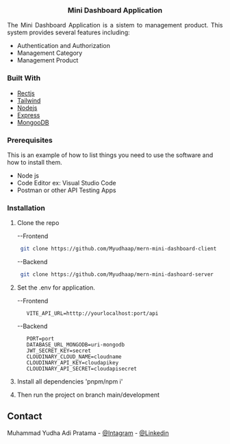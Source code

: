 <p align="center">

<h3 align="center">Mini Dashboard Application</h3>
</p>
<p align="justify">
The Mini Dashboard Application is a sistem to management product. This system provides several features including:
</p>
<ul>
    <li>Authentication and Authorization</li>
    <li>Management Category</li>
    <li>Management Product</li>
</ul>

### Built With

- [Rectjs](https://react.dev/)
- [Tailwind](https://tailwindcss.com/)
- [Nodejs](https://nodejs.org/en)
- [Express](https://expressjs.com/)
- [MongooDB](https://www.mongodb.com/)

### Prerequisites

This is an example of how to list things you need to use the software and how to install them.

- Node js
- Code Editor ex: Visual Studio Code
- Postman or other API Testing Apps<br/>

### Installation

1. Clone the repo

   --Frontend
    
   ```sh
    git clone https://github.com/Myudhaap/mern-mini-dashboard-client
   ```

   --Backend
   ```sh
    git clone https://github.com/Myudhaap/mern-mini-dashoard-server
   ```
3. Set the .env for application.

   --Frontend
   
   ```properties
      VITE_API_URL=htttp://yourlocalhost:port/api
   ```

   --Backend
   
   ```properties
      PORT=port
      DATABASE_URL_MONGODB=uri-mongodb
      JWT_SECRET_KEY=secret
      CLOUDINARY_CLOUD_NAME=cloudname
      CLOUDINARY_API_KEY=cloudapikey
      CLOUDINARY_API_SECRET=cloudapisecret
   ```
5. Install all dependencies 'pnpm/npm i'

6. Then run the project on branch main/development

## Contact

Muhammad Yudha Adi Pratama -
[@Intagram](https://instagram.com/myudha_ap) -
[@Linkedin](https://www.linkedin.com/in/muhammad-yudha-adi-pratama-116433177/)
